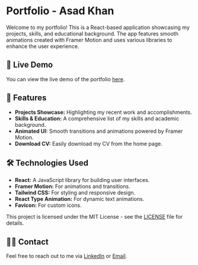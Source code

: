 # Portfolio - Asad Khan

Welcome to my portfolio! This is a React-based application showcasing my projects, skills, and educational background. The app features smooth animations created with Framer Motion and uses various libraries to enhance the user experience.

## 🚀 Live Demo

You can view the live demo of the portfolio [here](#).

## 📂 Features

- **Projects Showcase:** Highlighting my recent work and accomplishments.
- **Skills & Education:** A comprehensive list of my skills and academic background.
- **Animated UI:** Smooth transitions and animations powered by Framer Motion.
- **Download CV:** Easily download my CV from the home page.

## 🛠 Technologies Used

- **React:** A JavaScript library for building user interfaces.
- **Framer Motion:** For animations and transitions.
- **Tailwind CSS:** For styling and responsive design.
- **React Type Animation:** For dynamic text animations.
- **Favicon:** For custom icons.

This project is licensed under the MIT License - see the [LICENSE](LICENSE) file for details.

## 🙋‍♂️ Contact

Feel free to reach out to me via [LinkedIn](#) or [Email](mailto:#).
